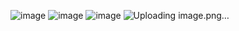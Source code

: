 

![image](https://github.com/anusha-tikarya/Soft_skills/assets/84814767/13d5e26b-fbaf-4f0a-8107-c328e51f1eda)
![image](https://github.com/anusha-tikarya/Soft_skills/assets/84814767/e0682f85-afbe-49fa-aafb-18ed0fdb32e5)
![image](https://github.com/anusha-tikarya/Soft_skills/assets/84814767/902b78bf-35c8-4023-9a1e-b04175581e61)
![Uploading image.png…]()
